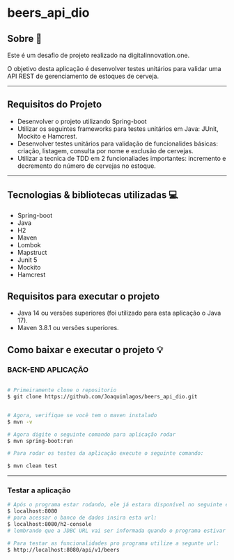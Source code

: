 # beers_api_dio

## Sobre 📰

Este é um desafio de projeto realizado na digitalinnovation.one.

O objetivo desta aplicação é desenvolver testes unitários para validar uma API REST de gerenciamento de estoques de cerveja.

------

## Requisitos do Projeto

* Desenvolver o projeto utilizando Spring-boot
* Utilizar os seguintes frameworks para testes unitários em Java: JUnit, Mockito e Hamcrest.
* Desenvolver testes unitários para validação de funcionalides básicas: criação, listagem, consulta por nome e exclusão de cervejas.
* Utilizar a tecnica de TDD em 2 funcionaliades importantes: incremento e decremento do número de cervejas no estoque.

------

## Tecnologias & bibliotecas utilizadas 💻

- Spring-boot
- Java
- H2
- Maven
- Lombok
- Mapstruct
- Junit 5
- Mockito
- Hamcrest

## Requisitos para executar o projeto

- Java 14 ou versões superiores (foi utilizado para esta aplicação o Java 17).
- Maven 3.8.1 ou versões superiores.

## Como baixar e executar o projeto 💡

### BACK-END APLICAÇÃO
```bash

# Primeiramente clone o repositorio
$ git clone https://github.com/Joaquimlagos/beers_api_dio.git


# Agora, verifique se você tem o maven instalado
$ mvn -v

# Agora digite o seguinte comando para aplicação rodar
$ mvn spring-boot:run 

# Para rodar os testes da aplicação execute o seguinte comando:

$ mvn clean test
```
------

### Testar a aplicação

```bash
# Após o programa estar rodando, ele já estara disponível no seguinte endereço:
$ localhost:8080
# para acessar o banco de dados insira esta url:
$ localhost:8080/h2-console
# lembrando que a JDBC URL vai ser informada quando o programa estivar inicializando, fique atendo no console para pegar o endereço

# Para testar as funcionalidades pro programa utilize a segunte url:
$ http://localhost:8080/api/v1/beers

```



